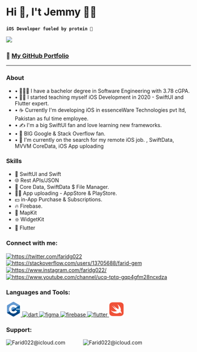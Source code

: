# Hi 👋, I't Jemmy 👨‍💻

**`iOS Developer fueled by protein 🥤`**
<p align="centre">
  <!-- Typing SVG by DenverCoder1 - https://github.com/DenverCoder1/readme-typing-svg -->
  <a href="https://github.com/DenverCoder1/readme-typing-svg">
    <img src="https://readme-typing-svg.demolab.com/?lines=iOS Developer%20fueled%20with%20protein%20and%20tea ☕️;Experienced%20UI%2FiOS%20Developer;10%2B%20years%20of%20coding%20experience;Always%20learning%20new%20things&font=Fira%20Code&center=true&width=440&height=45&color=f75c7e&vCenter=true&pause=1000&size=30" /></a>
</p>

### 💼 **[My GitHub Portfolio](https://github.com/Farid022/Portfolio)**

---

### About
- • 🧑🏼‍🎓 I have a bachelor degree in Software Engineering with 3.78 cGPA.<br>
- • 👨‍💻 I started teaching myself iOS Development in 2020 - SwiftUI and Flutter expert.<br>
- • ☕️ Currently I'm developing iOS in essenceWare Technologies pvt ltd, Pakistan as ful time employee.<br>
- • ✍️ I'm a big SwiftUI fan and love learning new frameworks.<br>
- • 🫶 BIG Google & Stack Overflow fan.<br>
- • 👀 I'm currently on the search for my remote iOS job.
, SwiftData, MVVM
CoreData,  iOS App uploading


 ### Skills
- 🎨 SwiftUI and Swift
- 🌐 Rest APIs/JSON<br>
- 💽 Core Data, SwiftData $ File Manager.<br>
- 👨‍💻 App uploading - AppStore & PlayStore.<br>
- 💵 in-App Purchase & Subscriptions.<br>
- 🔥 Firebase.<br>
- 📍 MapKit<br>
- ❇️ WidgetKit<br>
- 📲 Flutter

<h3 align="left">Connect with me:</h3>
<p align="left">
<a href="https://twitter.com/https://twitter.com/faridg022" target="blank"><img align="center" src="https://raw.githubusercontent.com/rahuldkjain/github-profile-readme-generator/master/src/images/icons/Social/twitter.svg" alt="https://twitter.com/faridg022" height="30" width="40" /></a>
<a href="https://stackoverflow.com/users/https://stackoverflow.com/users/13705688/farid-gem" target="blank"><img align="center" src="https://raw.githubusercontent.com/rahuldkjain/github-profile-readme-generator/master/src/images/icons/Social/stack-overflow.svg" alt="https://stackoverflow.com/users/13705688/farid-gem" height="30" width="40" /></a>
<a href="https://instagram.com/https://www.instagram.com/faridg022/" target="blank"><img align="center" src="https://raw.githubusercontent.com/rahuldkjain/github-profile-readme-generator/master/src/images/icons/Social/instagram.svg" alt="https://www.instagram.com/faridg022/" height="30" width="40" /></a>
<a href="https://www.youtube.com/c/https://www.youtube.com/channel/ucq-tptq-gqp4gfm28ncxdza" target="blank"><img align="center" src="https://raw.githubusercontent.com/rahuldkjain/github-profile-readme-generator/master/src/images/icons/Social/youtube.svg" alt="https://www.youtube.com/channel/ucq-tptq-gqp4gfm28ncxdza" height="30" width="40" /></a>
</p>

<h3 align="left">Languages and Tools:</h3>
<p align="left"> <a href="https://www.w3schools.com/cpp/" target="_blank" rel="noreferrer"> <img src="https://raw.githubusercontent.com/devicons/devicon/master/icons/cplusplus/cplusplus-original.svg" alt="cplusplus" width="40" height="40"/> </a> <a href="https://dart.dev" target="_blank" rel="noreferrer"> <img src="https://www.vectorlogo.zone/logos/dartlang/dartlang-icon.svg" alt="dart" width="40" height="40"/> </a> <a href="https://www.figma.com/" target="_blank" rel="noreferrer"> <img src="https://www.vectorlogo.zone/logos/figma/figma-icon.svg" alt="figma" width="40" height="40"/> </a> <a href="https://firebase.google.com/" target="_blank" rel="noreferrer"> <img src="https://www.vectorlogo.zone/logos/firebase/firebase-icon.svg" alt="firebase" width="40" height="40"/> </a> <a href="https://flutter.dev" target="_blank" rel="noreferrer"> <img src="https://www.vectorlogo.zone/logos/flutterio/flutterio-icon.svg" alt="flutter" width="40" height="40"/> </a> <a href="https://developer.apple.com/swift/" target="_blank" rel="noreferrer"> <img src="https://raw.githubusercontent.com/devicons/devicon/master/icons/swift/swift-original.svg" alt="swift" width="40" height="40"/> </a> </p>

<h3 align="left">Support:</h3>
<p><a href="https://www.buymeacoffee.com/Farid022@icloud.com"> <img align="left" src="https://cdn.buymeacoffee.com/buttons/v2/default-yellow.png" height="50" width="210" alt="Farid022@icloud.com" /></a><a href="https://ko-fi.com/Farid022@icloud.com"> <img align="left" src="https://cdn.ko-fi.com/cdn/kofi3.png?v=3" height="50" width="210" alt="Farid022@icloud.com" /></a></p><br><br>

